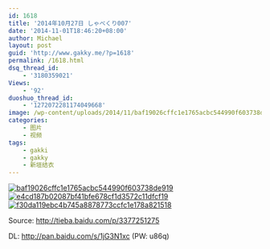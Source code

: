 ```yaml
---
id: 1618
title: '2014年10月27日 しゃべくり007'
date: '2014-11-01T18:46:20+08:00'
author: Michael
layout: post
guid: 'http://www.gakky.me/?p=1618'
permalink: /1618.html
dsq_thread_id:
    - '3180359021'
Views:
    - '92'
duoshuo_thread_id:
    - '1272072281174049668'
image: /wp-content/uploads/2014/11/baf19026cffc1e1765acbc544990f603738de919.jpg
categories:
    - 图片
    - 视频
tags:
    - gakki
    - gakky
    - 新垣结衣
---
```


[![baf19026cffc1e1765acbc544990f603738de919](http://www.yui-aragaki.org/wp-content/uploads/2014/11/baf19026cffc1e1765acbc544990f603738de919.jpg)](http://www.yui-aragaki.org/wp-content/uploads/2014/11/baf19026cffc1e1765acbc544990f603738de919.jpg "baf19026cffc1e1765acbc544990f603738de919") [![e4cd187b02087bf41bfe678cf1d3572c11dfcf19](http://www.yui-aragaki.org/wp-content/uploads/2014/11/e4cd187b02087bf41bfe678cf1d3572c11dfcf19.jpg)](http://www.yui-aragaki.org/wp-content/uploads/2014/11/e4cd187b02087bf41bfe678cf1d3572c11dfcf19.jpg "e4cd187b02087bf41bfe678cf1d3572c11dfcf19") [![f30da119ebc4b745a8878773ccfc1e178a821518](http://www.yui-aragaki.org/wp-content/uploads/2014/11/f30da119ebc4b745a8878773ccfc1e178a821518.jpg)](http://www.yui-aragaki.org/wp-content/uploads/2014/11/f30da119ebc4b745a8878773ccfc1e178a821518.jpg "f30da119ebc4b745a8878773ccfc1e178a821518")

Source: <http://tieba.baidu.com/p/3377251275>

DL: <http://pan.baidu.com/s/1jG3N1xc> (PW: u86q)